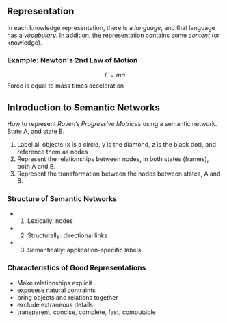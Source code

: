 ## Representation

In each knowledge representation, there is a *language*, and that language has a *vocabulary*. In addition, the representation contains some *content* (or knowledge). 

### Example: Newton's 2nd Law of Motion

$$ F = ma $$
Force is equal to mass times acceleration

## Introduction to Semantic Networks

How to represent *Raven’s Progressive Matrices* using a semantic network.
State A, and state B.

1. Label all objects (x is a circle, y is the diamond, z is the black dot), and reference them as nodes
2. Represent the relationships between nodes, in both states (frames), both A and B.
3. Represent the transformation between the nodes between states, A and B.

### Structure of Semantic Networks

- 1. Lexically: nodes
- 2. Structurally: directional links
- 3. Semantically: application-specific labels

### Characteristics of Good Representations

- Make relationships explicit
- exposese natural contraints
- bring objects and relations together
- exclude extraneous details
- transparent, concise, complete, fast, computable

